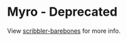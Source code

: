 # Myro - Deprecated

View [scribbler-barebones](https://github.com/jarulsamy/scribbler-barebones) for more info.
